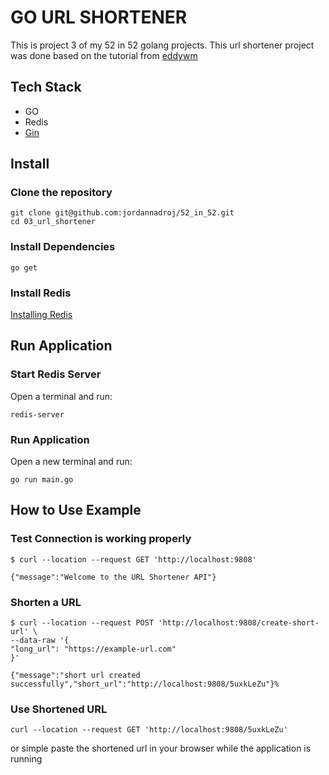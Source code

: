 # GO URL SHORTENER

This is project 3 of my 52 in 52 golang projects. This url shortener project was done based on the tutorial from [eddywm](https://github.com/eddywm/go-shortener-wm)

## Tech Stack
- GO
- Redis
- [Gin](https://github.com/gin-gonic/gin)

## Install

### Clone the repository
```shell
git clone git@github.com:jordannadroj/52_in_52.git
cd 03_url_shortener
```
 ### Install Dependencies

```shell
go get
```

### Install Redis

[Installing Redis](https://redis.io/docs/getting-started/installation/)


## Run Application

### Start Redis Server
Open a terminal and run:
```shell
redis-server
```

### Run Application
Open a new terminal and run: 
```shell
go run main.go
```

## How to Use Example

### Test Connection is working properly

```shell
$ curl --location --request GET 'http://localhost:9808'

{"message":"Welcome to the URL Shortener API"}
```

### Shorten a URL

```shell
$ curl --location --request POST 'http://localhost:9808/create-short-url' \
--data-raw '{
"long_url": "https://example-url.com"
}'

{"message":"short url created successfully","short_url":"http://localhost:9808/5uxkLeZu"}%
```

### Use Shortened URL
```shell
curl --location --request GET 'http://localhost:9808/5uxkLeZu'
```
 or simple paste the shortened url in your browser while the application is running
